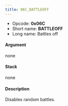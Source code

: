 ```yaml
---
title: 06C_BATTLEOFF
---
```


-   Opcode: **0x06C**
-   Short name: **BATTLEOFF**
-   Long name: Battles off

#### Argument

none

#### Stack

none

#### Description

Disables random battles.
